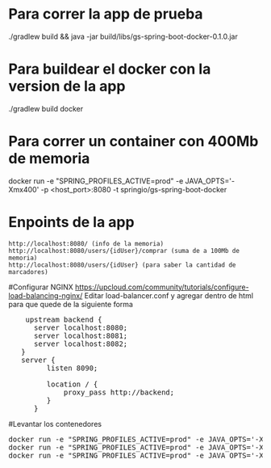 # Para correr la app de prueba
./gradlew build && java -jar build/libs/gs-spring-boot-docker-0.1.0.jar

# Para buildear el docker con la version de la app
./gradlew build docker

# Para correr un container con 400Mb de memoria
docker run -e "SPRING_PROFILES_ACTIVE=prod" -e JAVA_OPTS='-Xmx400' -p <host_port>:8080 -t springio/gs-spring-boot-docker

# Enpoints de la app 
	http://localhost:8080/ (info de la memoria)
	http://localhost:8080/users/{idUser}/comprar (suma de a 100Mb de memoria)
	http://localhost:8080/users/{idUser} (para saber la cantidad de marcadores)

#Configurar NGINX
https://upcloud.com/community/tutorials/configure-load-balancing-nginx/ 
Editar load-balancer.conf y agregar dentro de html para que quede de la siguiente forma
<pre>
    upstream backend {
      server localhost:8080; 
      server localhost:8081;
      server localhost:8082;
   }
   server {
         listen 8090; 
   
         location / {
             proxy_pass http://backend;
         }
      }
</pre>


#Levantar los contenedores
<pre>
docker run -e &quot;SPRING_PROFILES_ACTIVE=prod&quot; -e JAVA_OPTS=&apos;-Xmx400&apos; -e ENV_NAME=&quot;Server1&quot; -p 8080:8080 -t springio/gs-spring-boot-docker
docker run -e &quot;SPRING_PROFILES_ACTIVE=prod&quot; -e JAVA_OPTS=&apos;-Xmx400&apos; -e ENV_NAME=&quot;Server2&quot; -p 8081:8080 -t springio/gs-spring-boot-docker
docker run -e &quot;SPRING_PROFILES_ACTIVE=prod&quot; -e JAVA_OPTS=&apos;-Xmx400&apos; -e ENV_NAME=&quot;Server3&quot; -p 8082:8080 -t springio/gs-spring-boot-docker
</pre>

